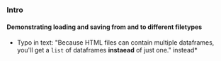### Intro

#### Demonstrating loading and saving from and to different filetypes

- Typo in text: "Because HTML files can contain multiple dataframes, you'll get a `list` of dataframes **instaead** of just one." instead*